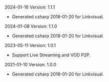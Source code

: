 2024-01-16 Version: 1.1.1
- Generated csharp 2018-01-20 for Linkvisual.

2024-01-08 Version: 1.1.0
- Generated csharp 2018-01-20 for Linkvisual.

2023-05-11 Version: 1.0.1
- Support Live Streaming and VOD P2P.

2021-01-10 Version: 1.0.0
- Generated csharp 2018-01-20 for Linkvisual.

